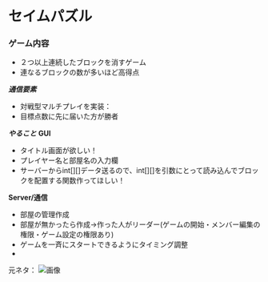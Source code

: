 
# セイムパズル
### ゲーム内容
- ２つ以上連続したブロックを消すゲーム
- 連なるブロックの数が多いほど高得点

***通信要素***
- 対戦型マルチプレイを実装：
- 目標点数に先に届いた方が勝者


***やること***
__GUI__
- タイトル画面が欲しい！
- プレイヤー名と部屋名の入力欄
- サーバーからint[][]データ送るので、int[][]を引数にとって読み込んでブロックを配置する関数作ってほしい！

__Server/通信__
- 部屋の管理作成
- 部屋が無かったら作成→作った人がリーダー(ゲームの開始・メンバー編集の権限・ゲーム設定の権限あり)
- ゲームを一斉にスタートできるようにタイミング調整
- 

元ネタ：
![画像](https://dixq.net/sm/img/d9/1.jpg)
 